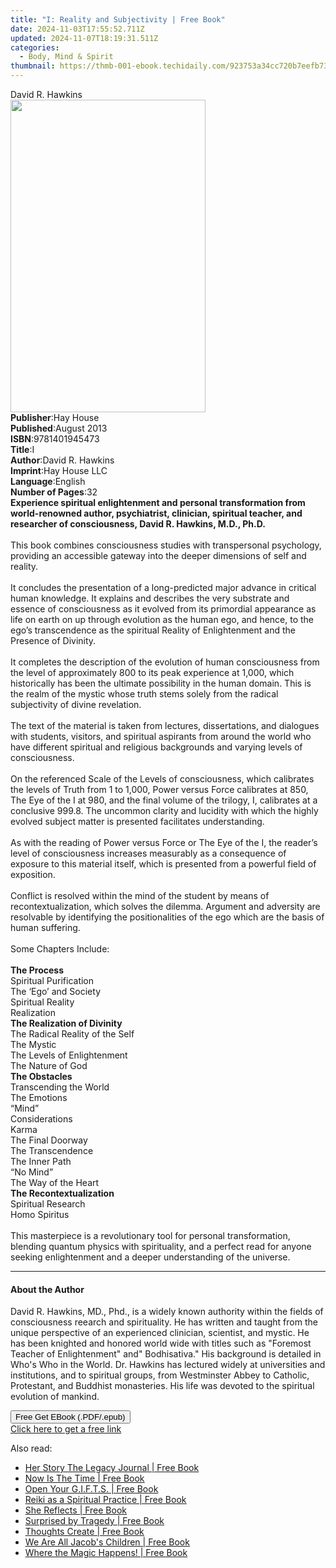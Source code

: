 ```yaml
---
title: "I: Reality and Subjectivity | Free Book"
date: 2024-11-03T17:55:52.711Z
updated: 2024-11-07T18:19:31.511Z
categories:
  - Body, Mind & Spirit
thumbnail: https://thmb-001-ebook.techidaily.com/923753a34cc720b7eefb73ccf0a8df361ac301208d3091bfc4c8df29a6d9a5b3.jpg
---
```

<main id="book-container">
  <div class="flex flex-col">
    <div class="book-brief flex-1 py-6 px-4 sm:p-6 md:py-10 md:px-8">
      <!-- brief-->
      <div class="book-brief-main">David R. Hawkins</div>
    </div>
    <div
      class="book-meta-info flex-1 grid gap-4 col-start-1 col-end-3 row-start-1 sm:mb-6 sm:grid-cols-4 lg:gap-6 lg:col-start-2 lg:row-end-6 lg:row-span-6 lg:mb-0"
    >
      <div
        class="book-meta-info-left place-content-center mt-4 p-4 text-sm leading-6 col-start-2 col-span-2 dark:text-slate-400"
      >
        <img
          class="w-full h-500 object-cover rounded-lg sm:h-255 sm:col-span-2 lg:col-span-full"
          src="https://img-001-ebook.techidaily.com/a971846b472060bda58bbac34bd2589ac7b9174ec6772715ec3a8957a72ce2ae.jpg"
          alt=""
          width="312"
          height="500"
        />
      </div>
      <div
        class="book-meta-info-right mt-2 col-start-1 row-start-2 col-span-3 self-center"
      >
        <!-- meta data  -->
        <div class="flex flex-col px-4 md:px-8">
          <div class="flex-1">
            <strong>Publisher</strong>:<span class="px-2">Hay House</span>
          </div>
          <div class="flex-1">
            <strong>Published</strong>:<span class="px-2">August 2013</span>
          </div>
          <div class="flex-1">
            <strong>ISBN</strong>:<span class="px-2">9781401945473</span>
          </div>
          <div class="flex-1">
            <strong>Title</strong>:<span class="px-2">I</span>
          </div>
          <div class="flex-1">
            <strong>Author</strong>:<span class="px-2">David R. Hawkins</span>
          </div>
          <div class="flex-1">
            <strong>Imprint</strong>:<span class="px-2">Hay House LLC</span>
          </div>
          <div class="flex-1">
            <strong>Language</strong>:<span class="px-2">English</span>
          </div>
          <div class="flex-1">
            <strong>Number of Pages</strong>:<span class="px-2">32</span>
          </div>
        </div>
      </div>
    </div>
    <div class="book-description flex-1 py-6 px-4 sm:p-6 md:py-10 md:px-8">
      <div class="book-description-main">
        <div accordion-content="" id="description">
          <b
            >Experience spiritual enlightenment and personal transformation from
            world-renowned author, psychiatrist, clinician, spiritual teacher,
            and researcher of consciousness, David R. Hawkins, M.D., Ph.D.</b
          ><br /><b><br /></b>This book combines consciousness studies with
          transpersonal psychology, providing an accessible gateway into the
          deeper dimensions of self and reality.<br /><br />It concludes the
          presentation of a long-predicted major advance in critical human
          knowledge. It explains and describes the very substrate and essence of
          consciousness as it evolved from its primordial appearance as life on
          earth on up through evolution as the human ego, and hence, to the
          ego’s transcendence as the spiritual Reality of Enlightenment and the
          Presence of Divinity.<br /><br />It completes the description of the
          evolution of human consciousness from the level of approximately 800
          to its peak experience at 1,000, which historically has been the
          ultimate possibility in the human domain. This is the realm of the
          mystic whose truth stems solely from the radical subjectivity of
          divine revelation.<br /><br />The text of the material is taken from
          lectures, dissertations, and dialogues with students, visitors, and
          spiritual aspirants from around the world who have different spiritual
          and religious backgrounds and varying levels of consciousness.<br /><br />On
          the referenced Scale of the Levels of consciousness, which calibrates
          the levels of Truth from 1 to 1,000, Power versus Force calibrates at
          850, The Eye of the I at 980, and the final volume of the trilogy, I,
          calibrates at a conclusive 999.8. The uncommon clarity and lucidity
          with which the highly evolved subject matter is presented facilitates
          understanding.<br /><br />As with the reading of Power versus Force or
          The Eye of the I, the reader’s level of consciousness increases
          measurably as a consequence of exposure to this material itself, which
          is presented from a powerful field of exposition.<br /><br />Conflict
          is resolved within the mind of the student by means of
          recontextualization, which solves the dilemma. Argument and adversity
          are resolvable by identifying the positionalities of the ego which are
          the basis of human suffering.<br /><br />Some Chapters Include:<br /><br /><b
            >The Process</b
          ><br />Spiritual Purification<br />The ‘Ego’ and Society<br />Spiritual
          Reality<br />Realization<br /><b>The Realization of Divinity</b
          ><br />The Radical Reality of the Self<br />The Mystic<br />The Levels
          of Enlightenment<br />The Nature of God<br /><b>The Obstacles</b
          ><br />Transcending the World<br />The Emotions<br />“Mind”<br />Considerations<br />Karma<br />The
          Final Doorway<br />The Transcendence<br />The Inner Path<br />“No
          Mind”<br />The Way of the Heart<br /><b>The Recontextualization</b
          ><br />Spiritual Research<br />Homo Spiritus<br /><br />This
          masterpiece is a revolutionary tool for personal transformation,
          blending quantum physics with spirituality, and a perfect read for
          anyone seeking enlightenment and a deeper understanding of the
          universe.
        </div>
        <div class="accordion-fader"></div>
      </div>
    </div>
    <div class="book-excerpts flex-1 py-6 px-4 sm:p-6 md:py-10 md:px-8">
      <!-- excerpts-->
      <div class="book-excerpts-main">
        <hr />
        <h4 class="placeholder placeholder-heading">
          <span>About the Author</span>
        </h4>
        <p>
          David R. Hawkins, MD., Phd., is a widely known authority within the
          fields of consciousness reearch and spirituality. He has written and
          taught from the unique perspective of an experienced clinician,
          scientist, and mystic. He has been knighted and honored world wide
          with titles such as "Foremost Teacher of Enlightenment" and"
          Bodhisativa." His background is detailed in Who's Who in the World.
          Dr. Hawkins has lectured widely at universities and institutions, and
          to spiritual groups, from Westminster Abbey to Catholic, Protestant,
          and Buddhist monasteries. His life was devoted to the spiritual
          evolution of mankind.
        </p>
      </div>
    </div>
    <div
      class="book-about-author flex-1 py-6 px-4 sm:p-6 md:py-10 md:px-8"
    ></div>
    <div class="book-free-get flex-1 py-6 px-4 sm:p-6 md:py-10 md:px-8">
      <button
        id="btn-free-get"
        class="bg-blue-500 hover:bg-blue-700 text-white font-bold py-2 px-4 rounded"
      >
        Free Get EBook (.PDF/.epub)
      </button>
      <div id="countdown-display" class="px-2 text-lg mt-2"></div>
      <a
        id="free-link"
        class="hidden bg-blue-500 hover:bg-blue-700 text-white font-bold py-2 px-4 rounded"
        href="https://www.ebooks.com/en-us/book/96317786/i-reality-and-subjectivity/david-r-hawkins/"
        target="_blank"
        >Click here to get a free link</a
      >
    </div>
    <script>
      let countdownTime = 0;
      let countdownInterval = null;
      document
        .getElementById('btn-free-get')
        .addEventListener('click', startCountdown);
      function startCountdown() {
        countdownTime = new Date().getTime() + 60000 * 3;
        countdownInterval = setInterval(updateCountdown, 1000);
        document.getElementById('btn-free-get').disabled = true;
        document
          .getElementById('btn-free-get')
          .classList.add('bg-gray-500', 'cursor-not-allowed');
      }
      function updateCountdown() {
        let currentTime = new Date().getTime();
        let timeLeft = countdownTime - currentTime;
        let secondsLeft = Math.floor(timeLeft / 1000);
        document.getElementById('countdown-display').innerHTML =
          `Remaining time: ${secondsLeft} seconds.`;
        if (secondsLeft <= 0) {
          clearInterval(countdownInterval);
          document.getElementById('btn-free-get').classList.add('hidden');
          document.getElementById('free-link').classList.remove('hidden');
          document.getElementById('countdown-display').innerHTML = '';
        }
      }
    </script>
  </div>
</main>

<ins class="adsbygoogle"
      style="display:block"
      data-ad-client="ca-pub-7571918770474297"
      data-ad-slot="8358498916"
      data-ad-format="auto"
      data-full-width-responsive="true"></ins>
    

<span class="atpl-alsoreadstyle">Also read:</span>
<div><ul>
<li><a href="https://novels-ebooks.techidaily.com/209863906-9781939119353-her-story-the-legacy-journal/"><u>Her Story The Legacy Journal | Free Book</u></a></li>
<li><a href="https://novels-ebooks.techidaily.com/209864137-9781732163539-now-is-the-time/"><u>Now Is The Time | Free Book</u></a></li>
<li><a href="https://novels-ebooks.techidaily.com/209863621-9781948400817-open-your-gifts/"><u>Open Your G.I.F.T.S. | Free Book</u></a></li>
<li><a href="https://novels-ebooks.techidaily.com/209864144-9780692184967-reiki-as-a-spiritual-practice/"><u>Reiki as a Spiritual Practice | Free Book</u></a></li>
<li><a href="https://novels-ebooks.techidaily.com/209864025-9781926926971-she-reflects/"><u>She Reflects | Free Book</u></a></li>
<li><a href="https://novels-ebooks.techidaily.com/209864049-9781732411814-surprised-by-tragedy/"><u>Surprised by Tragedy | Free Book</u></a></li>
<li><a href="https://novels-ebooks.techidaily.com/209864083-9780648367543-thoughts-create/"><u>Thoughts Create | Free Book</u></a></li>
<li><a href="https://novels-ebooks.techidaily.com/209863631-9781732476011-we-are-all-jacobs-children/"><u>We Are All Jacob's Children | Free Book</u></a></li>
<li><a href="https://novels-ebooks.techidaily.com/209863732-9780998169316-where-the-magic-happens/"><u>Where the Magic Happens! | Free Book</u></a></li>
</ul></div>

